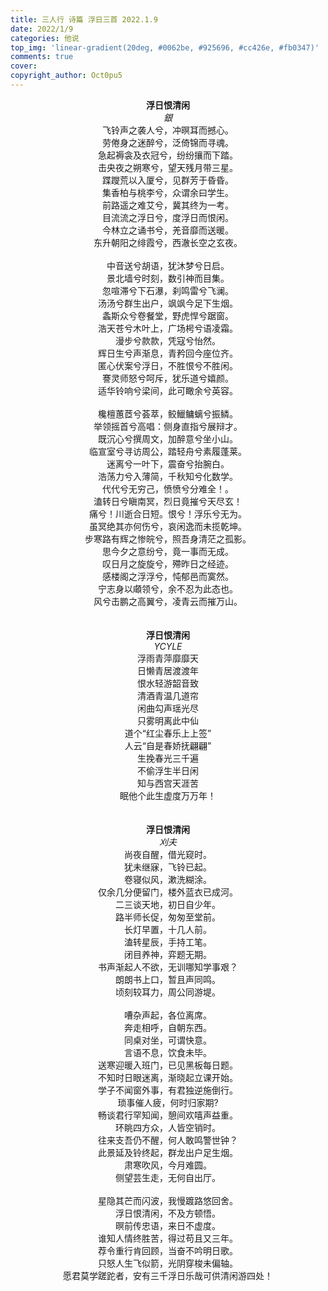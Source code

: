 ```yaml
---
title: 三人行 诗篇 浮日三首 2022.1.9
date: 2022/1/9
categories: 他说
top_img: 'linear-gradient(20deg, #0062be, #925696, #cc426e, #fb0347)'
comments: true
cover: 
copyright_author: Oct0pu5
---
```


<center>
<b>浮日恨清闲</b><br>
<i>銀</i><br>
飞铃声之袭人兮，冲暝耳而撼心。<br>
劳倦身之迷醉兮，泛倚锦而寻魂。<br>
急起褥衾及衣冠兮，纷纷攘而下踏。<br>
击央夜之朔寒兮，望天残月带三星。<br>
蹀躞荒以入厦兮，见群芳于昏昏。<br>
集香柏与桃李兮，众谓余曰学生。<br>
前路遥之难艾兮，冀其终为一考。<br>
目流流之浮日兮，度浮日而恨闲。<br>
今林立之诵书兮，羌音靡而送暖。<br>
东升朝阳之绯霞兮，西澈长空之玄夜。<br>
<br>
中音送兮胡语，犹沐梦兮日启。<br>
景北墙兮时刻，数引神而目集。<br>
忽喧滞兮下石瀑，刹鸣雷兮飞澜。<br>
汤汤兮群生出户，飒飒今足下生烟。<br>
螽斯众兮卷餐堂，野虎悍兮踞窗。<br>
浩天苍兮木叶上，广场枵兮语凌霜。<br>
漫步兮款款，凭寇兮怡然。<br>
辉日生兮声渐息，青矜回今座位齐。<br>
匿心伏案兮浮日，不胜恨兮不胜闲。<br>
謇灵师怒兮呵斥，犹乐道兮嬉颜。<br>
适华铃响兮梁间，此可瞰余兮英容。<br>
<br>
欃檀蕙茝兮荟萃，鲛鱲鳙螭兮振鳞。<br>
举领摇首兮高唱：侧身直指兮展辩才。<br>
既沉心兮撰周文，加醉意兮坐小山。<br>
临宣室兮寻访周公，踏轻舟兮素履蓬莱。<br>
迷离兮一叶下，震奋兮抬腕白。<br>
浩荡力兮入薄简，千秋知兮化数学。<br>
代代兮无穷己，愤愤兮分难全！。<br>
溘转日兮瞋南冥，烈日竟摧兮天尽玄！<br>
痛兮！川逝合日短。恨兮！浮乐兮无为。<br>
虽冥绝其亦何伤兮，哀闲逸而未揽乾坤。<br>
步寒路有辉之惨皖兮，照吾身清茫之孤影。<br>
思今夕之意纷兮，竟一事而无成。<br>
叹日月之旋旋兮，殢昨日之经迹。<br>
感楼阁之浮浮兮，忳郁邑而寞然。<br>
宁志身以顑领兮，余不忍为此态也。<br>
风兮击鹏之高翼兮，凌青云而摧万山。<br>
</center>
<br>
<br>
<center>
<b>浮日恨清闲</b><br>
<i>YCYLE</i><br>
浮雨青萍靡靡天<br>
日懒青居渡渡年<br>
恨水轻游韶音致<br>
清酒青温几道帘<br>
闲曲勾声瑶光尽<br>
只雾明离此中仙<br>
道个“红尘春乐上上签”<br>
人云“自是春娇抚翩翩”<br>
生挽春光三千遍<br>
不偷浮生半日闲<br>
知与西宫天涯苦<br>
眠他个此生虚度万万年！<br>
</center>
<br>
<br>
<center>
<b>浮日恨清闲</b><br>
<i>刈夫</i><br>
尚夜自醒，借光窥时。<br>
犹未继寐，飞铃已起。<br>
卷寝似风，漱洗糊涂。<br>
仅余几分便留门，楼外蓝衣已成河。<br>
二三谈天地，初日自少年。<br>
路半师长促，匆匆至堂前。<br>
长灯早置，十几人前。<br>
溘转星辰，手持工笔。<br>
闭目养神，弈题无期。<br>
书声渐起人不欲，无训哪知学事艰？<br>
朗朗书上口，暂且声同鸣。<br>
顷刻较耳力，周公同游堤。<br>
<br>
嘈杂声起，各位离席。<br>
奔走相呼，自朝东西。<br>
同桌对坐，可谓快意。<br>
言语不息，饮食未毕。<br>
送寒迎暖入班门，已见黑板每日题。<br>
不知时日眼迷离，渐晓起立课开始。<br>
学子不闻窗外事，有君独逆施倒行。<br>
琐事催人疲，何时归家期?<br>
畅谈君行罕知闻，憩间欢嘻声益重。<br>
环眺四方众，人皆空销时。<br>
往来支吾仍不醒，何人敢鸣警世钟？<br>
此景延及铃终起，群龙出户足生烟。<br>
肃寒吹风，今月难圆。<br>
侧望芸生走，无何自出厅。<br>
<br>
星隐其芒而闪波，我慢踱路悠回舍。<br>
浮日恨清闲，不及方顿悟。<br>
暝前传忠语，来日不虚度。<br>
谁知人情终胜苦，得过苟且又三年。<br>
荐令重行肯回顾，当奋不吟明日歌。<br>
只怒人生飞似箭，光阴穿梭未偏轴。<br>
愿君莫学蹉跎者，安有三千浮日乐哉可供清闲游四处！<br>
</center>
